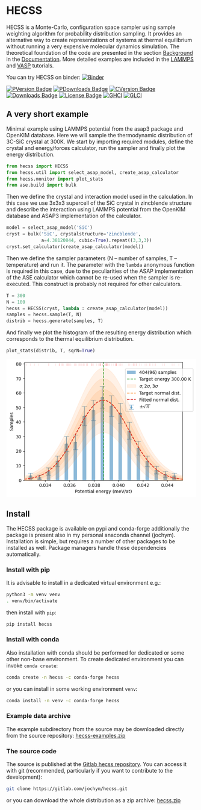 # HECSS


<!-- WARNING: THIS FILE WAS AUTOGENERATED! DO NOT EDIT! -->

HECSS is a Monte-Carlo, configuration space sampler using sample
weighting algorithm for probability distribution sampling. It provides
an alternative way to create representations of systems at thermal
equilibrium without running a very expensive molecular dynamics
simulation. The theoretical foundation of the code are presented in the
section [Background](background.html) in the
[Documentation](https://jochym.github.io/hecss/). More detailed examples
are included in the [LAMMPS](lammps_tutorial.html) and
[VASP](vasp_tutorial.html) tutorials.

You can try HECSS on binder:
[![Binder](https://mybinder.org/badge_logo.svg)](https://mybinder.org/v2/gl/jochym%2Fhecss/devel?labpath=index.ipynb)

[![PVersion
Badge](https://img.shields.io/pypi/v/hecss.svg)](https://pypi.org/project/hecss/)
[![PDownloads
Badge](https://img.shields.io/pypi/dm/hecss.svg)](https://pypi.org/project/hecss/)
[![CVersion
Badge](https://anaconda.org/conda-forge/hecss/badges/version.svg)](https://anaconda.org/conda-forge/hecss)
[![Downloads
Badge](https://anaconda.org/conda-forge/hecss/badges/downloads.svg)](https://anaconda.org/conda-forge/hecss)
[![License
Badge](https://anaconda.org/jochym/hecss/badges/license.svg)](https://anaconda.org/jochym/hecss)
[![GHCI](https://github.com/jochym/hecss/actions/workflows/test.yaml/badge.svg?branch=devel)](https://github.com/jochym/hecss/actions/workflows/test.yaml)
[![GLCI](https://gitlab.com/jochym/hecss/badges/devel/pipeline.svg)](https://gitlab.com/jochym/hecss/-/commits/devel)

## A very short example

Minimal example using LAMMPS potential from the asap3 package and
OpenKIM database. Here we will sample the thermodynamic distribution of
3C-SiC crystal at 300K. We start by importing required modules, define
the crystal and energy/forces calculator, run the sampler and finally
plot the energy distribution.

``` python
from hecss import HECSS
from hecss.util import select_asap_model, create_asap_calculator
from hecss.monitor import plot_stats
from ase.build import bulk
```

Then we define the crystal and interaction model used in the
calculation. In this case we use 3x3x3 supercell of the SiC crystal in
zincblende structure and describe the interaction using LAMMPS potential
from the OpenKIM database and ASAP3 implementation of the calculator.

``` python
model = select_asap_model('SiC')
cryst = bulk('SiC', crystalstructure='zincblende', 
             a=4.38120844, cubic=True).repeat((3,3,3))
cryst.set_calculator(create_asap_calculator(model))
```

Then we define the sampler parameters (N – number of samples, T –
temperature) and run it. The parameter with the `lambda` anonymous
function is required in this case, due to the peculiarities of the ASAP
implementation of the ASE calculator which cannot be re-used when the
sampler is re-executed. This construct is probably not required for
other calculators.

``` python
T = 300
N = 100
hecss = HECSS(cryst, lambda : create_asap_calculator(model))
samples = hecss.sample(T, N)
distrib = hecss.generate(samples, T)
```

And finally we plot the histogram of the resulting energy distribution
which corresponds to the thermal equilibrium distribution.

``` python
plot_stats(distrib, T, sqrN=True)
```

![](index_files/figure-commonmark/cell-5-output-1.png)

## Install

The HECSS package is available on pypi and conda-forge additionally the
package is present also in my personal anaconda channel (jochym).
Installation is simple, but requires a number of other packages to be
installed as well. Package managers handle these dependencies
automatically.

### Install with pip

It is advisable to install in a dedicated virtual environment e.g.:

``` bash
python3 -m venv venv
. venv/bin/activate
```

then install with `pip`:

``` bash
pip install hecss
```

### Install with conda

Also installation with conda should be performed for dedicated or some
other non-base environment. To create dedicated environment you can
invoke `conda create`:

``` bash
conda create -n hecss -c conda-forge hecss
```

or you can install in some working environment `venv`:

``` bash
conda install -n venv -c conda-forge hecss
```

### Example data archive

The example subdirectory from the source may be downloaded directly from
the source repository:
[hecss-examples.zip](https://gitlab.com/jochym/hecss/-/archive/master/hecss-master.zip?path=example)

### The source code

The source is published at the [Gitlab hecss
repository](https://gitlab.com/jochym/hecss). You can access it with git
(recommended, particularly if you want to contribute to the
development):

``` bash
git clone https://gitlab.com/jochym/hecss.git
```

or you can download the whole distribution as a zip archive:
[hecss.zip](https://gitlab.com/jochym/hecss/-/archive/master/hecss-master.zip)

